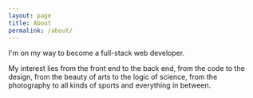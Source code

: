 ```yaml
---
layout: page
title: About
permalink: /about/
---
```


 I'm on my way to become a full-stack web developer.

My interest lies from the front end to the back end, from the code to the design, from the beauty of arts to the logic of science, from the photography to all kinds of sports and everything in between.


